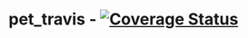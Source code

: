 # pet_travis - [![Coverage Status](https://coveralls.io/repos/github/demroma235/pet_travis/badge.svg)](https://coveralls.io/github/demroma235/pet_travis)